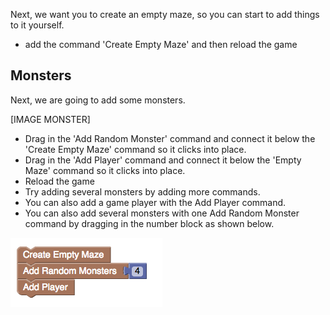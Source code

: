 Next, we want you to create an empty maze, so you can start to add things to it yourself.

- add the command 'Create Empty Maze' and then reload the game

## Monsters
Next, we are going to add some monsters. 

[IMAGE MONSTER]

- Drag in the 'Add Random Monster' command and connect it below the 'Create Empty Maze' command so it clicks into place.
- Drag in the 'Add Player' command and connect it below the 'Empty Maze' command so it clicks into place.
- Reload the game
- Try adding several monsters by adding more commands.
- You can also add a game player with the Add Player command.
- You can also add several monsters with one Add Random Monster command by dragging in the number block as shown below.

![](.guides/img/multi-monsters.png)

